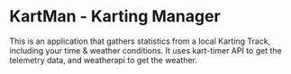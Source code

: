 # KartMan - Karting Manager

This is an application that gathers statistics from a local Karting Track, including your time & weather conditions. It uses kart-timer API to get the telemetry data, and weatherapi to get the weather.

